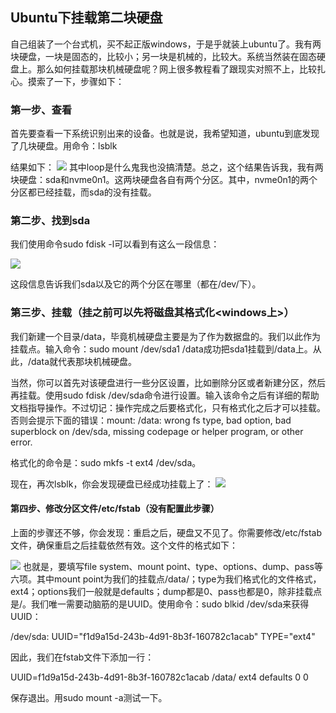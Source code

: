 ## Ubuntu下挂载第二块硬盘

自己组装了一个台式机，买不起正版windows，于是乎就装上ubuntu了。我有两块硬盘，一块是固态的，比较小；另一块是机械的，比较大。系统当然装在固态硬盘上。那么如何挂载那块机械硬盘呢？网上很多教程看了跟现实对照不上，比较扎心。摸索了一下，步骤如下：

### 第一步、查看

首先要查看一下系统识别出来的设备。也就是说，我希望知道，ubuntu到底发现了几块硬盘。用命令：lsblk

结果如下：
![](https://upload-images.jianshu.io/upload_images/24389525-083925eaea25bf3e.png?imageMogr2/auto-orient/strip|imageView2/2/w/621)
其中loop是什么鬼我也没搞清楚。总之，这个结果告诉我，我有两块硬盘：sda和nvme0n1。这两块硬盘各自有两个分区。其中，nvme0n1的两个分区都已经挂载，而sda的没有挂载。

### 第二步、找到sda

我们使用命令sudo fdisk -l可以看到有这么一段信息： 

![](https://upload-images.jianshu.io/upload_images/24389525-25b57b27f3020590.png?imageMogr2/auto-orient/strip|imageView2/2/w/627)

这段信息告诉我们sda以及它的两个分区在哪里（都在/dev/下）。

### 第三步、挂载（挂之前可以先将磁盘其格式化<windows上>）

我们新建一个目录/data，毕竟机械硬盘主要是为了作为数据盘的。我们以此作为挂载点。输入命令：sudo mount /dev/sda1 /data成功把sda1挂载到/data上。从此，/data就代表那块机械硬盘。

当然，你可以首先对该硬盘进行一些分区设置，比如删除分区或者新建分区，然后再挂载。使用sudo fdisk /dev/sda命令进行设置。输入该命令之后有详细的帮助文档指导操作。不过切记：操作完成之后要格式化，只有格式化之后才可以挂载。否则会提示下面的错误：mount: /data: wrong fs type, bad option, bad superblock on /dev/sda, missing codepage or helper program, or other error.

格式化的命令是：sudo mkfs -t ext4 /dev/sda。

现在，再次lsblk，你会发现硬盘已经成功挂载上了：
![](https://upload-images.jianshu.io/upload_images/24389525-ad55d3aa6b82d04c.png?imageMogr2/auto-orient/strip|imageView2/2/w/609)

#### 第四步、修改分区文件/etc/fstab（没有配置此步骤）

上面的步骤还不够，你会发现：重启之后，硬盘又不见了。你需要修改/etc/fstab文件，确保重启之后挂载依然有效。这个文件的格式如下：

![](https://upload-images.jianshu.io/upload_images/24389525-fd100d5ff1e56cef.png?imageMogr2/auto-orient/strip|imageView2/2/w/723)
也就是，要填写file system、mount point、type、options、dump、pass等六项。其中mount point为我们的挂载点/data/；type为我们格式化的文件格式，ext4；options我们一般就是defaults；dump都是0、pass也都是0，除非挂载点是/。我们唯一需要动脑筋的是UUID。使用命令：sudo blkid /dev/sda来获得UUID：

/dev/sda: UUID="f1d9a15d-243b-4d91-8b3f-160782c1acab" TYPE="ext4"

因此，我们在fstab文件下添加一行：

UUID=f1d9a15d-243b-4d91-8b3f-160782c1acab  /data/    ext4    defaults    0    0

保存退出。用sudo mount -a测试一下。